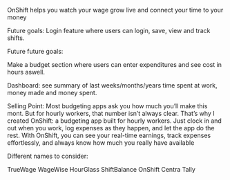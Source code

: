 OnShift helps you watch your wage grow live and connect your time to your money

Future goals:
Login feature where users can login, save, view and track shifts. 

Future future goals: 

Make a budget section where users can enter expenditures and see cost in hours aswell.

Dashboard: see summary of last weeks/months/years time spent at work, money made and money spent.


Selling Point: Most budgeting apps ask you how much you’ll make this mont. But for hourly workers, that number isn’t always clear. That’s why I created OnShift: a budgeting app built for hourly workers. Just clock in and out when you work, log expenses as they happen, and let the app do the rest. With OnShift, you can see your real-time earnings, track expenses effortlessly, and always know how much you really have available





Different names to consider:

TrueWage
WageWise
HourGlass
ShiftBalance
OnShift
Centra
Tally


